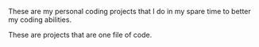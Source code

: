 These are my personal coding projects that I do in my spare time to better my coding abilities.

These are projects that are one file of code.
